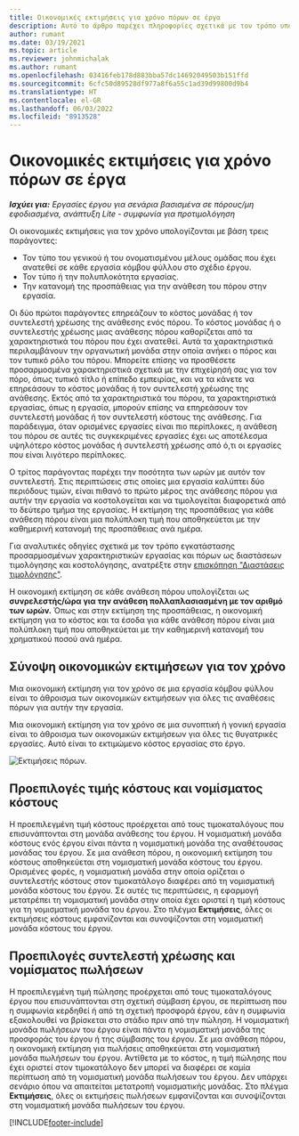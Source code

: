 ```yaml
---
title: Οικονομικές εκτιμήσεις για χρόνο πόρων σε έργα
description: Αυτό το άρθρο παρέχει πληροφορίες σχετικά με τον τρόπο υπολογισμού των οικονομικών εκτιμήσεων ως προς τον χρόνο.
author: rumant
ms.date: 03/19/2021
ms.topic: article
ms.reviewer: johnmichalak
ms.author: rumant
ms.openlocfilehash: 03416feb178d883bba57dc14692049503b151ffd
ms.sourcegitcommit: 6cfc50d89528df977a8f6a55c1ad39d99800d9b4
ms.translationtype: HT
ms.contentlocale: el-GR
ms.lasthandoff: 06/03/2022
ms.locfileid: "8913528"
---
```

# <a name="financial-estimates-for-resource-time-on-projects"></a>Οικονομικές εκτιμήσεις για χρόνο πόρων σε έργα

_**Ισχύει για:** Εργασίες έργου για σενάρια βασισμένα σε πόρους/μη εφοδιασμένα, ανάπτυξη Lite - συμφωνία για προτιμολόγηση_

Οι οικονομικές εκτιμήσεις για τον χρόνο υπολογίζονται με βάση τρεις παράγοντες: 

- Τον τύπο του γενικού ή του ονοματισμένου μέλους ομάδας που έχει ανατεθεί σε κάθε εργασία κόμβου φύλλου στο σχέδιο έργου. 
- Τον τύπο ή την πολυπλοκότητα εργασίας.
- Την κατανομή της προσπάθειας για την ανάθεση του πόρου στην εργασία. 

Οι δύο πρώτοι παράγοντες επηρεάζουν το κόστος μονάδας ή τον συντελεστή χρέωσης της ανάθεσης ενός πόρου. Το κόστος μονάδας ή ο συντελεστής χρέωσης μιας ανάθεσης πόρου καθορίζεται από τα χαρακτηριστικά του πόρου που έχει ανατεθεί. Αυτά τα χαρακτηριστικά περιλαμβάνουν την οργανωτική μονάδα στην οποία ανήκει ο πόρος και τον τυπικό ρόλο του πόρου. Μπορείτε επίσης να προσθέσετε προσαρμοσμένα χαρακτηριστικά σχετικά με την επιχείρησή σας για τον πόρο, όπως τυπικό τίτλο ή επίπεδο εμπειρίας, και να τα κάνετε να επηρεάσουν το κόστος μονάδας ή τον συντελεστή χρέωσης της ανάθεσης.
Εκτός από τα χαρακτηριστικά του πόρου, τα χαρακτηριστικά εργασίας, όπως η εργασία, μπορούν επίσης να επηρεάσουν τον συντελεστή μονάδας ή τον συντελεστή κόστους της ανάθεσης. Για παράδειγμα, όταν ορισμένες εργασίες είναι πιο περίπλοκες, η ανάθεση του πόρου σε αυτές τις συγκεκριμένες εργασίες έχει ως αποτέλεσμα υψηλότερο κόστος μονάδας ή συντελεστή χρέωσης από ό,τι οι εργασίες που είναι λιγότερο περίπλοκες.   

Ο τρίτος παράγοντας παρέχει την ποσότητα των ωρών με αυτόν τον συντελεστή. Στις περιπτώσεις στις οποίες μια εργασία καλύπτει δύο περιόδους τιμών, είναι πιθανό το πρώτο μέρος της ανάθεσης πόρου για αυτήν την εργασία να κοστολογείται και να τιμολογείται διαφορετικά από το δεύτερο τμήμα της εργασίας. Η εκτίμηση της προσπάθειας για κάθε ανάθεση πόρου είναι μια πολύπλοκη τιμή που αποθηκεύεται με την καθημερινή κατανομή της προσπάθειας ανά ημέρα.

Για αναλυτικές οδηγίες σχετικά με τον τρόπο εγκατάστασης προσαρμοσμένων χαρακτηριστικών εργασίας και πόρων ως διαστάσεων τιμολόγησης και κοστολόγησης, ανατρέξτε στην [επισκόπηση "Διαστάσεις τιμολόγησης"](../pricing-costing/pricing-dimensions-overview.md).

Η οικονομική εκτίμηση σε κάθε ανάθεση πόρου υπολογίζεται ως **συνρελεστής/ώρα για την ανάθεση πολλαπλασιασμένη με τον αριθμό των ωρών.**  Όπως και στην εκτίμηση της προσπάθειας, η οικονομική εκτίμηση για το κόστος και τα έσοδα για κάθε ανάθεση πόρου είναι μια πολύπλοκη τιμή που αποθηκεύεται με την καθημερινή κατανομή του χρηματικού ποσού ανά ημέρα. 

## <a name="summarizing-financial-estimates-for-time"></a>Σύνοψη οικονομικών εκτιμήσεων για τον χρόνο
Μια οικονομική εκτίμηση για τον χρόνο σε μια εργασία κόμβου φύλλου είναι το άθροισμα των οικονομικών εκτιμήσεων για όλες τις αναθέσεις πόρων για αυτήν την εργασία.

Μια οικονομική εκτίμηση για τον χρόνο σε μια συνοπτική ή γονική εργασία είναι το άθροισμα των οικονομικών εκτιμήσεων για όλες τις θυγατρικές εργασίες. Αυτό είναι το εκτιμώμενο κόστος εργασίας στο έργο. 

![Εκτιμήσεις πόρων.](./media/navigation12.png)

## <a name="default-cost-price-and-cost-currency"></a>Προεπιλογές τιμής κόστους και νομίσματος κόστους

Η προεπιλεγμένη τιμή κόστους προέρχεται από τους τιμοκαταλόγους που επισυνάπτονται στη μονάδα ανάθεσης του έργου. Η νομισματική μονάδα κόστους ενός έργου είναι πάντα η νομισματική μονάδα της αναθέτουσας μονάδας του έργου. Σε μια ανάθεση πόρου, η οικονομική εκτίμηση του κόστους αποθηκεύεται στη νομισματική μονάδα κόστους του έργου. Ορισμένες φορές, η νομισματική μονάδα στην οποία ορίζεται ο συντελεστής κόστους στον τιμοκατάλογο διαφέρει από τη νομισματική μονάδα κόστους του έργου. Σε αυτές τις περιπτώσεις, η εφαρμογή μετατρέπει τη νομισματική μονάδα στην οποία έχει οριστεί η τιμή κόστους για τη νομισματική μονάδα του έργου. Στο πλέγμα **Εκτιμήσεις**, όλες οι εκτιμήσεις κόστους εμφανίζονται και συνοψίζονται στη νομισματική μονάδα κόστους του έργου. 

## <a name="default-bill-rate-and-sales-currency"></a>Προεπιλογές συντελεστή χρέωσης και νομίσματος πωλήσεων

Η προεπιλεγμένη τιμή πώλησης προέρχεται από τους τιμοκαταλόγους έργου που επισυνάπτονται στη σχετική σύμβαση έργου, σε περίπτωση που η συμφωνία κερδηθεί ή από τη σχετική προσφορά έργου, εάν η συμφωνία εξακολουθεί να βρίσκεται στο στάδιο πριν από την πώληση. Η νομισματική μονάδα πωλήσεων του έργου είναι πάντα η νομισματική μονάδα της προσφοράς του έργου ή της σύμβασης του έργου. Σε μια ανάθεση πόρου, η οικονομική εκτίμηση για πωλήσεις αποθηκεύεται στη νομισματική μονάδα πωλήσεων του έργου. Αντίθετα με το κόστος, η τιμή πώλησης που έχει οριστεί στον τιμοκατάλογο δεν μπορεί να διαφέρει σε καμία περίπτωση από τη νομισματική μονάδα πωλήσεων του έργου. Δεν υπάρχει σενάριο όπου να απαιτείται μετατροπή νομισματικής μονάδας. Στο πλέγμα **Εκτιμήσεις**, όλες οι εκτιμήσεις πωλήσεων εμφανίζονται και συνοψίζονται στη νομισματική μονάδα πωλήσεων του έργου. 

[!INCLUDE[footer-include](../includes/footer-banner.md)]
